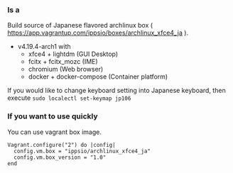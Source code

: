 ### Is a

Build source of Japanese flavored archlinux box ( https://app.vagrantup.com/ippsio/boxes/archlinux_xfce4_ja ).

- v4.19.4-arch1 with
  - xfce4 + lightdm (GUI Desktop)
  - fcitx + fcitx_mozc (IME)
  - chromium (Web browser)
  - docker + docker-compose (Container platform)

If you would like to change keyboard setting into Japanese keyboard, then execute `sudo localectl set-keymap jp106`

### If you want to use quickly

You can use vagrant box image.

```
Vagrant.configure("2") do |config|
  config.vm.box = "ippsio/archlinux_xfce4_ja"
  config.vm.box_version = "1.0"
end
```
